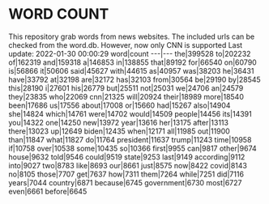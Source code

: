 # WORD COUNT
This repository grab words from news websites. The included urls can be checked from the word.db.
However, now only CNN is supported
Last update: 2022-01-30 00:00:29
word|count
---|---
the|399528
to|202232
of|162319
and|159318
a|146853
in|138855
that|89192
for|66540
on|60790
is|56866
it|50606
said|45627
with|44615
as|40957
was|38203
he|36431
have|33792
at|32198
are|32172
has|32103
from|30564
be|29190
by|28545
this|28190
i|27601
his|26779
but|25511
not|25031
we|24706
an|24579
they|23835
who|22069
cnn|21325
will|20924
their|18989
more|18540
been|17686
us|17556
about|17008
or|15660
had|15267
also|14904
she|14824
which|14761
were|14702
would|14509
people|14456
its|14391
you|14322
one|14250
new|13972
year|13616
her|13175
after|13113
there|13023
up|12649
biden|12435
when|12171
all|11985
out|11900
than|11847
what|11827
do|11764
president|11637
trump|11243
time|10958
if|10758
over|10538
some|10435
so|10366
first|9955
can|9817
other|9674
house|9632
told|9546
could|9519
state|9253
last|9149
according|9112
into|9027
two|8783
like|8693
our|8661
just|8575
now|8422
covid|8143
no|8105
those|7707
get|7637
how|7311
them|7264
while|7251
did|7116
years|7044
country|6871
because|6745
government|6730
most|6727
even|6661
before|6645
